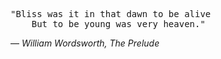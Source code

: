 <pre>"Bliss was it in that dawn to be alive  
    But to be young was very heaven."</pre>

― _William Wordsworth, The Prelude_
